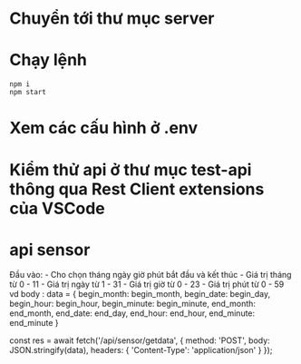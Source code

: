 # Chuyển tới thư mục server

# Chạy lệnh

```
npm i
npm start
```

# Xem các cấu hình ở .env

# Kiểm thử api ở thư mục test-api thông qua Rest Client extensions của VSCode

# api sensor
Đầu vào:
    - Cho chọn tháng ngày giờ phút bắt đầu và kết thúc
    - Giá trị tháng từ 0 - 11
    - Giá trị ngày từ 1 - 31
    - Giá trị giờ từ 0 - 23
    - Giá trị phút từ 0 - 59
vd body : 
data = {
    begin_month: begin_month,
    begin_date: begin_day,
    begin_hour: begin_hour,
    begin_minute: begin_minute,
    end_month: end_month,
    end_date: end_day,
    end_hour: end_hour,
    end_minute: end_minute
}

const res = await fetch('/api/sensor/getdata', {
                    method: 'POST',
                    body: JSON.stringify(data),
                    headers: {
                        'Content-Type': 'application/json'
                    }
                });